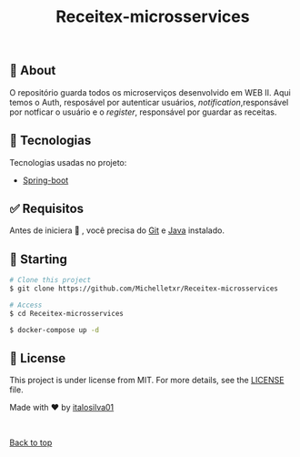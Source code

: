 #

<h1 align="center">Receitex-microsservices</h1>

<!-- Status -->

<!-- <h4 align="center">
	🚧  Test Lets Delivery 🚀 Under construction...  🚧
</h4>

<hr> -->

<br>

## :dart: About

O repositório guarda todos os microserviços desenvolvido em WEB II. Aqui temos o Auth, resposável por autenticar usuários, _notification_,responsável por notficar o usuário e o _register_, responsável por guardar as receitas.

## :rocket: Tecnologias

Tecnologias usadas no projeto:

- [Spring-boot](https://spring.io/projects/spring-boot)

## :white_check_mark: Requisitos

Antes de iniciera :checkered_flag: , você precisa do [Git](https://git-scm.com) e [Java](https://nodejs.org/en/) instalado.

## :checkered_flag: Starting

```bash
# Clone this project
$ git clone https://github.com/Michelletxr/Receitex-microsservices

# Access
$ cd Receitex-microsservices

$ docker-compose up -d


```

## :memo: License

This project is under license from MIT. For more details, see the [LICENSE](LICENSE.md) file.

Made with :heart: by <a href="https://github.com/italosilva01" target="_blank">italosilva01</a>

&#xa0;

<a href="#top">Back to top</a>

